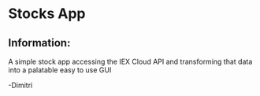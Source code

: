 # Stocks App
## Information:
A simple stock app accessing the IEX Cloud API and transforming that data 
into a palatable easy to use GUI

-Dimitri